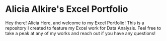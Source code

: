 # Alicia Alkire's Excel Portfolio
Hey there! Alicia Here, and welcome to my Excel Portfolio! This is a repository I created to feature my Excel work for Data Analysis. Feel free to take a peak at any of my works and reach out if you have any questions! 
